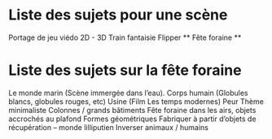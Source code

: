 # Liste des sujets pour une scène
Portage de jeu viédo 2D - 3D
Train fantaisie
Flipper
** Fête foraine **

# Liste des sujets sur la fête foraine
Le monde marin (Scène immergée dans l’eau).
Corps humain (Globules blancs, globules rouges, etc)
Usine (Film Les temps modernes)
Peur 
Thème minimaliste
Colonnes / grands bâtiments
Fête foraine dans les airs, objets accrochés au plafond
Formes géométriques
Fabriquer à partir d’objets de récupération – monde lilliputien
Inverser animaux / humains
